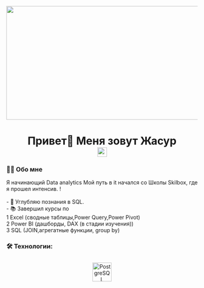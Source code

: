 <br clear="both">

<div align="center">
  <img height="300" width="600" src="https://user-images.githubusercontent.com/74038190/225813708-98b745f2-7d22-48cf-9150-083f1b00d6c9.gif"  />
</div>

###

<h1 align="center">Привет👋 Меня зовут Жасур


<div align="center">
  <a href="https://t.me/prosto_jas" target="_blank">
    <img src="https://img.shields.io/static/v1?message=Telegram&logo=telegram&label=&color=2CA5E0&logoColor=white&labelColor=&style=for-the-badge" height="25" alt="telegram logo"  />
  </a>
</div>


<h3 align="left">👩‍💻  Обо мне</h3>


<p align="left">Я начинающий Data analytics  Мой путь в it начался со Школы Skilbox, где я прошел интенсив.  !<br><br>- 🔭 Углубляю познания в SQL. <br>- 📚 Завершил курсы по <br>1 Excel (сводные таблицы,Power Query,Power Pivot)   <br>2 Power BI (дашборды, DAX (в стадии изучения)) <br>3 SQL (JOIN,агрегатные функции, group by)

###

<h3 align="left">🛠 Технологии:</h3>
<div align="center">  
<a href="https://www.postgresql.org/" target="_blank"><img style="margin: 10px" src="https://profilinator.rishav.dev/skills-assets/postgresql-original-wordmark.svg" alt="PostgreSQL" height="50" /></a>  
</div>

